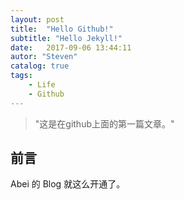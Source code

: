 ```yaml
---
layout: post
title:  "Hello Github!"
subtitle: "Hello Jekyll!"
date:   2017-09-06 13:44:11
autor: "Steven"
catalog: true
tags: 
    - Life
    - Github
---
```


> "这是在github上面的第一篇文章。"



## 前言

Abei 的 Blog 就这么开通了。